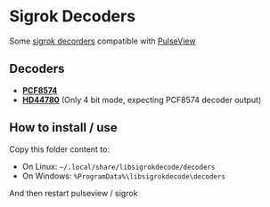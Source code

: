# Sigrok Decoders

Some [sigrok decorders](https://sigrok.org/wiki/Protocol_decoders) compatible with [PulseView](https://sigrok.org/wiki/PulseView)

## Decoders

* [**PCF8574**](pcf8574/README.md)
* [**HD44780**](hd44780/README.md) (Only 4 bit mode, expecting PCF8574 decoder output)

## How to install / use


Copy this folder content to:

* On Linux: `~/.local/share/libsigrokdecode/decoders`
* On Windows: `%ProgramData%\libsigrokdecode\decoders`

And then restart pulseview / sigrok